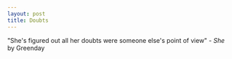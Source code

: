```yaml
---
layout: post
title: Doubts
---
```


"She's figured out all her doubts were someone else's point of view" - *She* by Greenday
